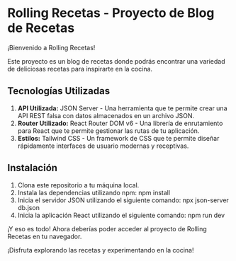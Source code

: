 # Rolling Recetas - Proyecto de Blog de Recetas

¡Bienvenido a Rolling Recetas!

Este proyecto es un blog de recetas donde podrás encontrar una variedad de deliciosas recetas para inspirarte en la cocina.

## Tecnologías Utilizadas

1. **API Utilizada:** JSON Server - Una herramienta que te permite crear una API REST falsa con datos almacenados en un archivo JSON.
2. **Router Utilizado:** React Router DOM v6 - Una librería de enrutamiento para React que te permite gestionar las rutas de tu aplicación.
3. **Estilos:** Tailwind CSS - Un framework de CSS que te permite diseñar rápidamente interfaces de usuario modernas y receptivas.

## Instalación

1. Clona este repositorio a tu máquina local.
2. Instala las dependencias utilizando npm:
    npm install
3. Inicia el servidor JSON utilizando el siguiente comando:
    npx json-server db.json
4. Inicia la aplicación React utilizando el siguiente comando:
    npm run dev

¡Y eso es todo! Ahora deberías poder acceder al proyecto de Rolling Recetas en tu navegador.

¡Disfruta explorando las recetas y experimentando en la cocina!